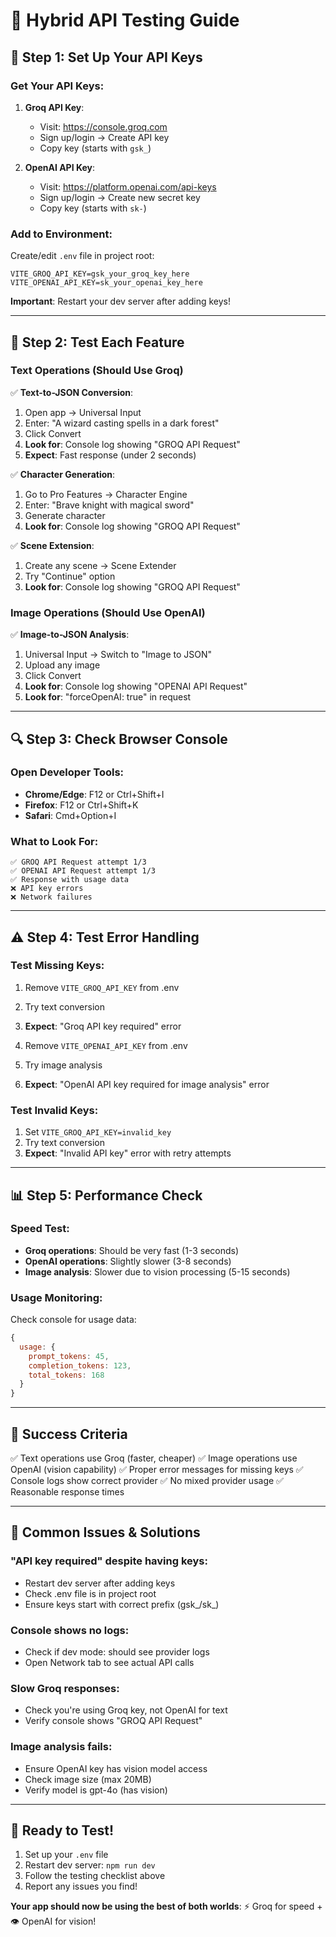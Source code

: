 # 🧪 Hybrid API Testing Guide

## 🔑 **Step 1: Set Up Your API Keys**

### Get Your API Keys:
1. **Groq API Key**:
   - Visit: https://console.groq.com
   - Sign up/login → Create API key
   - Copy key (starts with `gsk_`)

2. **OpenAI API Key**:
   - Visit: https://platform.openai.com/api-keys
   - Sign up/login → Create new secret key
   - Copy key (starts with `sk-`)

### Add to Environment:
Create/edit `.env` file in project root:
```env
VITE_GROQ_API_KEY=gsk_your_groq_key_here
VITE_OPENAI_API_KEY=sk_your_openai_key_here
```

**Important**: Restart your dev server after adding keys!

---

## 🚀 **Step 2: Test Each Feature**

### **Text Operations (Should Use Groq)**
✅ **Text-to-JSON Conversion**:
1. Open app → Universal Input
2. Enter: "A wizard casting spells in a dark forest"
3. Click Convert
4. **Look for**: Console log showing "GROQ API Request"
5. **Expect**: Fast response (under 2 seconds)

✅ **Character Generation**:
1. Go to Pro Features → Character Engine
2. Enter: "Brave knight with magical sword"
3. Generate character
4. **Look for**: Console log showing "GROQ API Request"

✅ **Scene Extension**:
1. Create any scene → Scene Extender
2. Try "Continue" option
3. **Look for**: Console log showing "GROQ API Request"

### **Image Operations (Should Use OpenAI)**
✅ **Image-to-JSON Analysis**:
1. Universal Input → Switch to "Image to JSON"
2. Upload any image
3. Click Convert
4. **Look for**: Console log showing "OPENAI API Request"
5. **Look for**: "forceOpenAI: true" in request

---

## 🔍 **Step 3: Check Browser Console**

### Open Developer Tools:
- **Chrome/Edge**: F12 or Ctrl+Shift+I
- **Firefox**: F12 or Ctrl+Shift+K
- **Safari**: Cmd+Option+I

### What to Look For:
```
✅ GROQ API Request attempt 1/3
✅ OPENAI API Request attempt 1/3  
✅ Response with usage data
❌ API key errors
❌ Network failures
```

---

## ⚠️ **Step 4: Test Error Handling**

### Test Missing Keys:
1. Remove `VITE_GROQ_API_KEY` from .env
2. Try text conversion
3. **Expect**: "Groq API key required" error

4. Remove `VITE_OPENAI_API_KEY` from .env  
5. Try image analysis
6. **Expect**: "OpenAI API key required for image analysis" error

### Test Invalid Keys:
1. Set `VITE_GROQ_API_KEY=invalid_key`
2. Try text conversion
3. **Expect**: "Invalid API key" error with retry attempts

---

## 📊 **Step 5: Performance Check**

### Speed Test:
- **Groq operations**: Should be very fast (1-3 seconds)
- **OpenAI operations**: Slightly slower (3-8 seconds)
- **Image analysis**: Slower due to vision processing (5-15 seconds)

### Usage Monitoring:
Check console for usage data:
```javascript
{
  usage: {
    prompt_tokens: 45,
    completion_tokens: 123,
    total_tokens: 168
  }
}
```

---

## 🎯 **Success Criteria**

✅ Text operations use Groq (faster, cheaper)
✅ Image operations use OpenAI (vision capability)
✅ Proper error messages for missing keys
✅ Console logs show correct provider
✅ No mixed provider usage
✅ Reasonable response times

---

## 🚨 **Common Issues & Solutions**

### "API key required" despite having keys:
- Restart dev server after adding keys
- Check .env file is in project root
- Ensure keys start with correct prefix (gsk_/sk_)

### Console shows no logs:
- Check if dev mode: should see provider logs
- Open Network tab to see actual API calls

### Slow Groq responses:
- Check you're using Groq key, not OpenAI for text
- Verify console shows "GROQ API Request"

### Image analysis fails:
- Ensure OpenAI key has vision model access
- Check image size (max 20MB)
- Verify model is gpt-4o (has vision)

---

## 🎉 **Ready to Test!**

1. Set up your `.env` file
2. Restart dev server: `npm run dev`
3. Follow the testing checklist above
4. Report any issues you find!

**Your app should now be using the best of both worlds**: ⚡ Groq for speed + 👁️ OpenAI for vision!